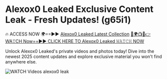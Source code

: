 # Alexox0 Leaked Exclusive Content Leak - Fresh Updates! (g65i1)

🔥 ACCESS NOW 🌍==►► <a href="https://tinyurl.com/3fjeunct" rel="nofollow">Alexox0 Leaked Latest Collection</a></h3>
[🔴🌍📺📱👉WA𝚃CH Now==►► CLICK HERE TO Alexox0 Leaked 𝚆𝙰𝚃𝙲𝙷 NOW](https://tinyurl.com/3fjeunct)

Unlock Alexox0 Leaked's private videos and photos today! Dive into the newest 2025 content updates and explore exclusive material you won’t find anywhere else.


<a href="https://tinyurl.com/3fjeunct" rel="nofollow" data-target="animated-image.originalLink"><img src="https://camo.githubusercontent.com/8a4f000d20f83aca3bf7ec5f350d767afa0574a8a352519fd8cfa583a6f93a33/68747470733a2f2f692e696d6775722e636f6d2f644a486b345a712e676966" alt="WATCH Videos" data-canonical-src="https://i.imgur.com/dJHk4Zq.gif" style="max-width: 100%; display: inline-block;" data-target="animated-image.originalImage"></a>
alexox0 leak